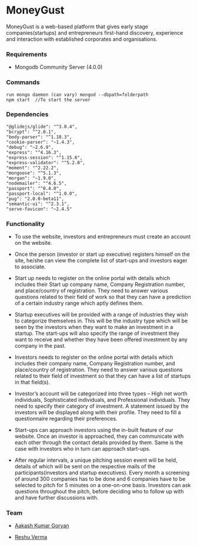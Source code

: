 # MoneyGust
MoneyGust is a web-based platform that gives early stage companies(startups) and entrepreneurs first-hand discovery, experience and interaction with established corporates and organisations.

### Requirements
- Mongodb Community Server (4.0.0)

### Commands
    run mongo daemon (can vary) mongod --dbpath=folderpath
    npm start  //To start the server

### Dependencies
    "@glidejs/glide": "^3.0.4",
    "bcrypt": "^2.0.1",
    "body-parser": "^1.18.3",
    "cookie-parser": "~1.4.3",
    "debug": "~2.6.9",
    "express": "^4.16.3",
    "express-session": "^1.15.6",
    "express-validator": "^5.2.0",
    "moment": "^2.22.2",
    "mongoose": "^5.1.3",
    "morgan": "~1.9.0",
    "nodemailer": "^4.6.5",
    "passport": "^0.4.0",
    "passport-local": "^1.0.0",
    "pug": "2.0.0-beta11",
    "semantic-ui": "^2.3.1",
    "serve-favicon": "~2.4.5"

### Functionality

 - To use the website, investors and entrepreneurs must create an account on the website.

 - Once the person (investor or start up executive) registers himself on the site, he/she can view the complete list of start-ups and investors eager to associate.

 - Start up needs to register on the online portal with details which includes their Start up company name, Company Registration number, and place/country of registration. They need to answer various questions related to their field of work so that they can have a prediction of a certain industry range which aptly defines them.

 - Startup executives will be provided with a range of industries they wish to categorize themselves in. This will be the industry type which will be seen by the investors when they want to make an investment in a startup. The start-ups will also specify the range of investment they want to receive and whether they have been offered investment by any company in the past.

 - Investors needs to register on the online portal with details which includes their company name, Company Registration number, and place/country of registration. They need to answer various questions related to their field of investment so that they can have a list of startups in that field(s).

 - Investor’s account will be categorized into three types – High net worth individuals, Sophisticated individuals, and Professional individuals. They need to specify their category of investment. A statement issued by the investors will be displayed along with their profile. They need to fill a questionnaire regarding their preferences.

 - Start-ups can approach investors using the in-built feature of our website. Once an investor is approached, they can communicate with each other through the contact details provided by them. Same is the case with investors who in turn can approach start-ups.

 - After regular intervals, a unique pitching session event will be held, details of which will be sent on the respective mails of the participants(investors and startup executives). Every month a screening of around 300 companies has to be done and 6 companies have to be selected to pitch for 5 minutes on a one-on-one basis. Investors can ask questions throughout the pitch, before deciding who to follow up with and have further discussions with.

### Team
 - [Aakash Kumar Goryan](https://github.com/Aakash-Kumar-Goryan)

 - [Reshu Verma](https://github.com/vreshu1919)
